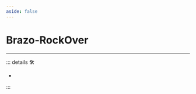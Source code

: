 ```yaml
---
aside: false
---
```

# Brazo-RockOver

---

<!-- =================================================== -->
<!-- =================================================== -->
<!-- =================================================== -->
<!-- =================================================== -->
<!-- =================================================== -->
::: details 🛠

-

:::
